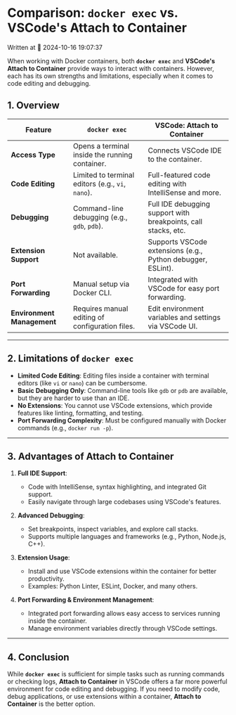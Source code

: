 # Comparison: `docker exec` vs. VSCode's Attach to Container

Written at 📅 2024-10-16 19:07:37

When working with Docker containers, both **`docker exec`** and **VSCode's Attach to Container** provide ways to interact with containers. However, each has its own strengths and limitations, especially when it comes to code editing and debugging.

## 1. Overview

| Feature                       | `docker exec`                                    | VSCode: Attach to Container                        |
|-------------------------------|--------------------------------------------------|---------------------------------------------------|
| **Access Type**               | Opens a terminal inside the running container.   | Connects VSCode IDE to the container.              |
| **Code Editing**              | Limited to terminal editors (e.g., `vi`, `nano`). | Full-featured code editing with IntelliSense and more. |
| **Debugging**                 | Command-line debugging (e.g., `gdb`, `pdb`).     | Full IDE debugging support with breakpoints, call stacks, etc. |
| **Extension Support**         | Not available.                                   | Supports VSCode extensions (e.g., Python debugger, ESLint). |
| **Port Forwarding**           | Manual setup via Docker CLI.                     | Integrated with VSCode for easy port forwarding.  |
| **Environment Management**    | Requires manual editing of configuration files.  | Edit environment variables and settings via VSCode UI. |

---

## 2. Limitations of `docker exec`

- **Limited Code Editing**: Editing files inside a container with terminal editors (like `vi` or `nano`) can be cumbersome.
- **Basic Debugging Only**: Command-line tools like `gdb` or `pdb` are available, but they are harder to use than an IDE.
- **No Extensions**: You cannot use VSCode extensions, which provide features like linting, formatting, and testing.
- **Port Forwarding Complexity**: Must be configured manually with Docker commands (e.g., `docker run -p`).

---

## 3. Advantages of Attach to Container

1. **Full IDE Support**:
   - Code with IntelliSense, syntax highlighting, and integrated Git support.
   - Easily navigate through large codebases using VSCode's features.

2. **Advanced Debugging**:
   - Set breakpoints, inspect variables, and explore call stacks.
   - Supports multiple languages and frameworks (e.g., Python, Node.js, C++).

3. **Extension Usage**:
   - Install and use VSCode extensions within the container for better productivity.
   - Examples: Python Linter, ESLint, Docker, and many others.

4. **Port Forwarding & Environment Management**:
   - Integrated port forwarding allows easy access to services running inside the container.
   - Manage environment variables directly through VSCode settings.

---

## 4. Conclusion

While **`docker exec`** is sufficient for simple tasks such as running commands or checking logs, **Attach to Container** in VSCode offers a far more powerful environment for code editing and debugging. If you need to modify code, debug applications, or use extensions within a container, **Attach to Container** is the better option.
